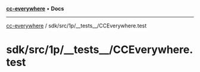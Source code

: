 [**cc-everywhere**](../../../../../index.md) • **Docs**

***

[cc-everywhere](../../../../../index.md) / sdk/src/1p/\_\_tests\_\_/CCEverywhere.test

# sdk/src/1p/\_\_tests\_\_/CCEverywhere.test
